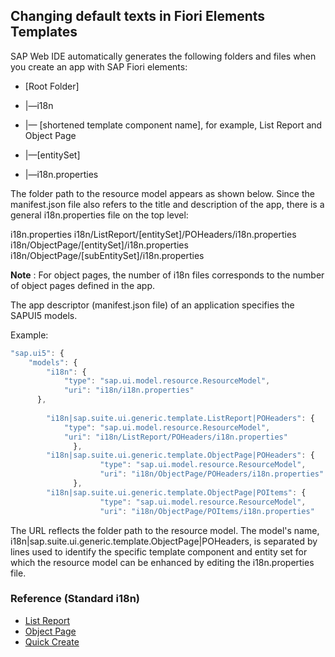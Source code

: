 ## Changing default texts in Fiori Elements Templates



SAP Web IDE automatically generates the following folders and files when you create an app with SAP Fiori elements:

-  [Root Folder]

- |—i18n

- |— [shortened template component name], for example, List Report and Object Page

- |—[entitySet]

- |—i18n.properties


The folder path to the resource model appears as shown below. Since the manifest.json file also refers to the title and description of the app, there is a general i18n.properties file on the top level:

i18n.properties
i18n/ListReport/[entitySet]/POHeaders/i18n.properties
i18n/ObjectPage/[entitySet]/i18n.properties
i18n/ObjectPage/[subEntitySet]/i18n.properties

**Note** : For object pages, the number of i18n files corresponds to the number of object pages defined in the app.



The app descriptor (manifest.json file) of an application specifies the SAPUI5 models.

Example:
```javascript
"sap.ui5": { 
    "models": {
        "i18n": {                
            "type": "sap.ui.model.resource.ResourceModel",                
            "uri": "i18n/i18n.properties"           
      },
 
        "i18n|sap.suite.ui.generic.template.ListReport|POHeaders": {
            "type": "sap.ui.model.resource.ResourceModel",
            "uri": "i18n/ListReport/POHeaders/i18n.properties"
              },
        "i18n|sap.suite.ui.generic.template.ObjectPage|POHeaders": {
                    "type": "sap.ui.model.resource.ResourceModel",
                    "uri": "i18n/ObjectPage/POHeaders/i18n.properties"
              },
        "i18n|sap.suite.ui.generic.template.ObjectPage|POItems": {
                    "type": "sap.ui.model.resource.ResourceModel",
                    "uri": "i18n/ObjectPage/POItems/i18n.properties"
```

The URL reflects the folder path to the resource model. The model's name, i18n|sap.suite.ui.generic.template.ObjectPage|POHeaders, is separated by lines used to identify the specific template component and entity set for which the resource model can be enhanced by editing the i18n.properties file.



### Reference (Standard i18n)
- [List Report](https://raw.githubusercontent.com/deepakjoshy/Fiori/main/Changing%20Default%20Fiori%20Elements%20Texts/ListReport-i18n.properties.txt)
- [Object Page](https://raw.githubusercontent.com/deepakjoshy/Fiori/main/Changing%20Default%20Fiori%20Elements%20Texts/ObjectPage-i18n.properties.txt)
- [Quick Create](https://raw.githubusercontent.com/deepakjoshy/Fiori/main/Changing%20Default%20Fiori%20Elements%20Texts/QuickCreate-i18n.properties.txt)
